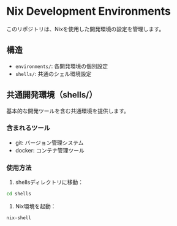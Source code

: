 # Nix Development Environments

このリポジトリは、Nixを使用した開発環境の設定を管理します。

## 構造

- `environments/`: 各開発環境の個別設定
- `shells/`: 共通のシェル環境設定

## 共通開発環境（shells/）

基本的な開発ツールを含む共通環境を提供します。

### 含まれるツール

- git: バージョン管理システム
- docker: コンテナ管理ツール

### 使用方法

1. shellsディレクトリに移動：
```bash
cd shells
```

1. Nix環境を起動：
```
nix-shell
```
